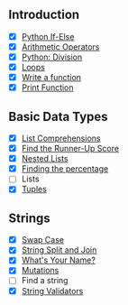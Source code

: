 ## Introduction

- [x] [Python If-Else](https://github.com/rdvnabay/hackerrank-python/blob/main/Introduction/python_If_else.py)
- [x] [Arithmetic Operators](https://github.com/rdvnabay/hackerrank-python/blob/main/Introduction/arithmetic_operators.py) 
- [x] [Python: Division](https://github.com/rdvnabay/hackerrank-python/blob/main/Introduction/python_division.py)
- [x] [Loops](https://github.com/rdvnabay/hackerrank-python/blob/main/Introduction/loops.py) 
- [x] [Write a function](https://github.com/rdvnabay/hackerrank-python/blob/main/Introduction/write_a_function.py)
- [x] [Print Function](https://github.com/rdvnabay/hackerrank-python/blob/main/Introduction/print_function.py)

## Basic Data Types

- [x] [List Comprehensions](https://github.com/rdvnabay/hackerrank-python/blob/main/BasicDataTypes/list_comprehensions.py)
- [x] [Find the Runner-Up Score](https://github.com/rdvnabay/hackerrank-python/blob/main/BasicDataTypes/find_the_runner-up_score.py)
- [x] [Nested Lists](https://github.com/rdvnabay/hackerrank-python/blob/main/BasicDataTypes/nested_lists.py)
- [x] [Finding the percentage](https://github.com/rdvnabay/hackerrank-python/blob/main/BasicDataTypes/finding_the_percentage.py)
- [ ] Lists
- [x] [Tuples](https://github.com/rdvnabay/hackerrank-python/blob/main/BasicDataTypes/tuples.py)

## Strings

- [x] [Swap Case](https://github.com/rdvnabay/hackerrank-python/blob/main/Strings/swap_case.py)
- [x] [String Split and Join](https://github.com/rdvnabay/hackerrank-python/blob/main/Strings/string_split_and_join.py)
- [x] [What's Your Name?](https://github.com/rdvnabay/hackerrank-python/blob/main/Strings/whats_your_name.py)
- [x] [Mutations](https://github.com/rdvnabay/hackerrank-python/blob/main/Strings/mutations.py)
- [ ] Find a string
- [x] [String Validators](https://github.com/rdvnabay/hackerrank-python/blob/main/Strings/string_validators.py)
